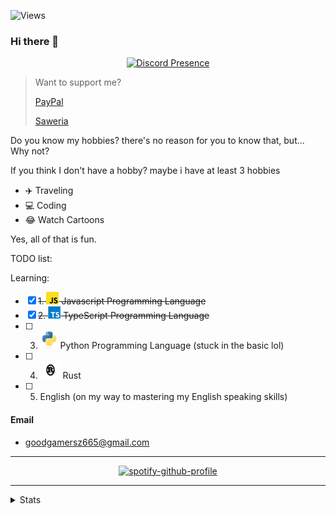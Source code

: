 ![Views](https://komarev.com/ghpvc/?username=Syrup&label=views)

### Hi there 👋

<p align="center" style="display: block;">
  <a href="https://discord.com/users/681843628317868049"><img src="https://lanyard.cnrad.dev/api/681843628317868049?idleMessage=I%27m%20currently%20not%20doing%20anything%21%20%28It%20mean%20i%27m%20so%20busy%20lol%29" alt="Discord Presence" /></a>
</p>


> Want to support me?
>
> [PayPal](https://paypal.me/syrup13)
> 
> [Saweria](https://saweria.co/Syrup)

Do you know my hobbies? there's no reason for you to know that, but... Why not?

If you think I don't have a hobby? maybe i have at least 3 hobbies
- ✈️ Traveling
- 💻 Coding
- 😂 Watch Cartoons

Yes, all of that is fun.

TODO list:

Learning:

- [x] ~~1. <img height="20" width="20" src="./icons/javascript.svg" /> Javascript Programming Language~~
- [x] ~~2. <img height="20" width="20" src="./icons/typescript.svg" /> TypeScript Programming Language~~
- [ ] 3. <img height="28" width="28" src="./icons/python.svg" /> Python Programming Language (stuck in the basic lol)
- [ ] 4. <img height="28" width="32" src="./icons/rust.svg" /> Rust
- [ ] 5. English (on my way to mastering my English speaking skills)

#### Email
- goodgamersz665@gmail.com

---

<p align="center"><a href="https://spotify-github-profile.vercel.app/api/view?uid=31pgt4v77ezmpwbxf3y2e6tqwn3y&amp;redirect=true"><img src="https://spotify-github-profile.vercel.app/api/view?uid=31pgt4v77ezmpwbxf3y2e6tqwn3y&amp;cover_image=true&amp;theme=default&amp;show_offline=true&amp;background_color=121212&amp;interchange=true&amp;bar_color_cover=true" alt="spotify-github-profile"></a></p>

---

<details>
<summary>Stats</summary>
<div align="center">
<img src="https://github-profile-trophy.vercel.app/?username=Syrup&theme=dracula&count_private=true">
</div>
<img align="left" src="https://github-readme-stats.vercel.app/api?username=syrup&show_icons=true&hide_border=true&theme=tokyonight">
<img align="center" src="https://github-readme-stats.vercel.app/api/top-langs/?username=Syrup&theme=tokyonight&hide=batchfile">
</details>
